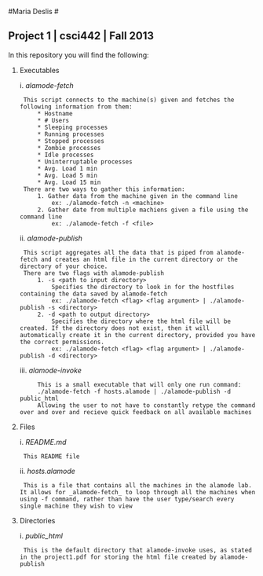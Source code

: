 #Maria Deslis #
## Project 1 | csci442 | Fall 2013 ##

In this repository you will find the following:

1. Executables

	i. _alamode-fetch_

		This script connects to the machine(s) given and fetches the following information from them:
			* Hostname
			* # Users
			* Sleeping processes
			* Running processes
			* Stopped processes
			* Zombie processes
			* Idle processes
			* Uninterruptable processes
			* Avg. Load 1 min
			* Avg. Load 5 min
			* Avg. Load 15 min
		There are two ways to gather this information:
			1. Gather data from the machine given in the command line
				ex: ./alamode-fetch -n <machine>
			2. Gather date from multiple machiens given a file using the command line
				ex: ./alamode-fetch -f <file>

	ii. _alamode-publish_

		This script aggregates all the data that is piped from alamode-fetch and creates an html file in the current directory or the directory of your choice.
		There are two flags with alamode-publish
			1. -s <path to input directory>
				Specifies the directory to look in for the hostfiles containing the data saved by alamode-fetch
				ex: ./alamode-fetch <flag> <flag argument> | ./alamode-publish -s <directory>
			2. -d <path to output directory>
				Specifies the directory where the html file will be created. If the directory does not exist, then it will automatically create it in the current directory, provided you have the correct permissions.
				ex: ./alamode-fetch <flag> <flag argument> | ./alamode-publish -d <directory>
	iii. _alamode-invoke_

			This is a small executable that will only one run command:
			./alamode-fetch -f hosts.alamode | ./alamode-publish -d public_html
			Allowing the user to not have to constantly retype the command over and over and recieve quick feedback on all available machines

2. Files

	i. _README.md_

		This README file
	ii. _hosts.alamode_

		This is a file that contains all the machines in the alamode lab. It allows for _alamode-fetch_ to loop through all the machines when using -f command, rather than have the user type/search every single machine they wish to view

3. Directories

	i. *public_html*

		This is the default directory that alamode-invoke uses, as stated in the project1.pdf for storing the html file created by alamode-publish

